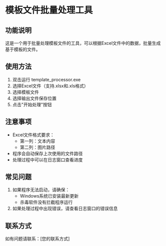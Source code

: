 # 模板文件批量处理工具

## 功能说明
这是一个用于批量处理模板文件的工具，可以根据Excel文件中的数据，批量生成基于模板的文件。

## 使用方法
1. 双击运行 template_processor.exe
2. 选择Excel文件（支持.xlsx和.xls格式）
3. 选择模板文件
4. 选择输出文件保存位置
5. 点击"开始处理"按钮

## 注意事项
- Excel文件格式要求：
  - 第一列：文本内容
  - 第二列：图片路径
- 程序会自动保存上次使用的文件路径
- 处理过程中可以在日志窗口查看进度

## 常见问题
1. 如果程序无法启动，请确保：
   - Windows系统已安装最新更新
   - 杀毒软件没有拦截程序运行
2. 如果处理过程中出现错误，请查看日志窗口的错误信息

## 联系方式
如有问题请联系：[您的联系方式] 